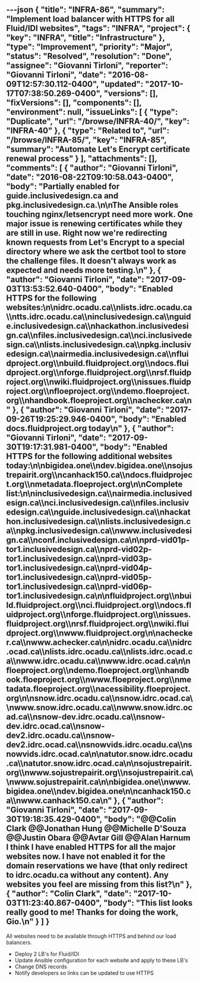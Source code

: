 ---json
{
  "title": "INFRA-86",
  "summary": "Implement load balancer with HTTPS for all Fluid/IDI websites",
  "tags": "INFRA",
  "project": {
    "key": "INFRA",
    "title": "Infrastructure"
  },
  "type": "Improvement",
  "priority": "Major",
  "status": "Resolved",
  "resolution": "Done",
  "assignee": "Giovanni Tirloni",
  "reporter": "Giovanni Tirloni",
  "date": "2016-08-09T12:57:30.112-0400",
  "updated": "2017-10-17T07:38:50.269-0400",
  "versions": [],
  "fixVersions": [],
  "components": [],
  "environment": null,
  "issueLinks": [
    {
      "type": "Duplicate",
      "url": "/browse/INFRA-40/",
      "key": "INFRA-40"
    },
    {
      "type": "Related to",
      "url": "/browse/INFRA-85/",
      "key": "INFRA-85",
      "summary": "Automate Let's Encrypt certificate renewal process"
    }
  ],
  "attachments": [],
  "comments": [
    {
      "author": "Giovanni Tirloni",
      "date": "2016-08-22T09:10:58.043-0400",
      "body": "Partially enabled for guide.inclusivedesign.ca and pkg.inclusivedesign.ca.\n\nThe Ansible roles touching nginx/letsencrypt need more work. One major issue is renewing certificates while they are still in use. Right now we're redirecting known requests from Let's Encrypt to a special directory where we ask the certbot tool to store the challenge files. It doesn't always work as expected and needs more testing.\n"
    },
    {
      "author": "Giovanni Tirloni",
      "date": "2017-09-03T13:53:52.640-0400",
      "body": "Enabled HTTPS for the following websites:\n\nidrc.ocadu.ca\\\nlists.idrc.ocadu.ca\\\ntts.idrc.ocadu.ca\\\ninclusivedesign.ca\\\nguide.inclusivedesign.ca\\\nhackathon.inclusivedesign.ca\\\nfiles.inclusivedesign.ca\\\nci.inclusivedesign.ca\\\nlists.inclusivedesign.ca\\\npkg.inclusivedesign.ca\\\nairmedia.inclusivedesign.ca\\\nfluidproject.org\\\nbuild.fluidproject.org\\\ndocs.fluidproject.org\\\nforge.fluidproject.org\\\nrsf.fluidproject.org\\\nwiki.fluidproject.org\\\nissues.fluidproject.org\\\nfloeproject.org\\\ndemo.floeproject.org\\\nhandbook.floeproject.org\\\nachecker.ca\n"
    },
    {
      "author": "Giovanni Tirloni",
      "date": "2017-09-26T19:25:29.946-0400",
      "body": "Enabled docs.fluidproject.org today\n"
    },
    {
      "author": "Giovanni Tirloni",
      "date": "2017-09-30T19:17:31.981-0400",
      "body": "Enabled HTTPS for the following additional websites today:\n\nbigidea.one\\\ndev.bigidea.one\\\nsojustrepairit.org\\\ncanhack150.ca\\\ndocs.fluidproject.org\\\nmetadata.floeproject.org\n\nComplete list:\n\ninclusivedesign.ca\\\nairmedia.inclusivedesign.ca\\\nci.inclusivedesign.ca\\\nfiles.inclusivedesign.ca\\\nguide.inclusivedesign.ca\\\nhackathon.inclusivedesign.ca\\\nlists.inclusivedesign.ca\\\npkg.inclusivedesign.ca\\\nwww.inclusivedesign.ca\\\nconf.inclusivedesign.ca\n\nprd-vid01p-tor1.inclusivedesign.ca\\\nprd-vid02p-tor1.inclusivedesign.ca\\\nprd-vid03p-tor1.inclusivedesign.ca\\\nprd-vid04p-tor1.inclusivedesign.ca\\\nprd-vid05p-tor1.inclusivedesign.ca\\\nprd-vid06p-tor1.inclusivedesign.ca\n\nfluidproject.org\\\nbuild.fluidproject.org\\\nci.fluidproject.org\\\ndocs.fluidproject.org\\\nforge.fluidproject.org\\\nissues.fluidproject.org\\\nrsf.fluidproject.org\\\nwiki.fluidproject.org\\\nwww.fluidproject.org\n\nachecker.ca\\\nwww.achecker.ca\n\nidrc.ocadu.ca\\\nidrc.ocad.ca\\\nlists.idrc.ocadu.ca\\\nlists.idrc.ocad.ca\\\nwww.idrc.ocadu.ca\\\nwww.idrc.ocad.ca\n\nfloeproject.org\\\ndemo.floeproject.org\\\nhandbook.floeproject.org\\\nwww.floeproject.org\\\nmetadata.floeproject.org\\\nacessibility.floeproject.org\n\nsnow.idrc.ocadu.ca\\\nsnow.idrc.ocad.ca\\\nwww.snow.idrc.ocadu.ca\\\nwww.snow.idrc.ocad.ca\\\nsnow-dev.idrc.ocadu.ca\\\nsnow-dev.idrc.ocad.ca\\\nsnow-dev2.idrc.ocadu.ca\\\nsnow-dev2.idrc.ocad.ca\\\nsnowvids.idrc.ocadu.ca\\\nsnowvids.idrc.ocad.ca\n\natutor.snow.idrc.ocadu.ca\\\natutor.snow.idrc.ocad.ca\n\nsojustrepairit.org\\\nwww.sojustrepairit.org\\\nsojustrepairit.ca\\\nwww.sojustrepairit.ca\n\nbigidea.one\\\nwww.bigidea.one\\\ndev.bigidea.one\n\ncanhack150.ca\\\nwww.canhack150.ca\n"
    },
    {
      "author": "Giovanni Tirloni",
      "date": "2017-09-30T19:18:35.429-0400",
      "body": "@@Colin Clark @@Jonathan Hung @@Michelle D'Souza @@Justin Obara @@Avtar Gill @@Alan Harnum I think I have enabled HTTPS for all the major websites now. I have not enabled it for the domain reservations we have (that only redirect to idrc.ocadu.ca without any content). Any websites you feel are missing from this list?\n"
    },
    {
      "author": "Colin Clark",
      "date": "2017-10-03T11:23:40.867-0400",
      "body": "This list looks really good to me! Thanks for doing the work, Gio.\n"
    }
  ]
}
---
All websites need to be available through HTTPS and behind our load balancers.

* Deploy 2 LB's for Fluid/IDI
* Update Ansible configuration for each website and apply to these LB's
* Change DNS records
* Notify developers so links can be updated to use HTTPS

        